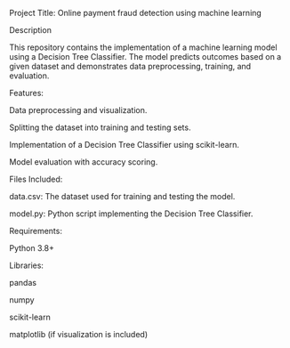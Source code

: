 Project Title: Online payment fraud detection using machine learning

Description

This repository contains the implementation of a machine learning model using a Decision Tree Classifier. The model predicts outcomes based on a given dataset and demonstrates data preprocessing, training, and evaluation.


Features:

Data preprocessing and visualization.


Splitting the dataset into training and testing sets.

Implementation of a Decision Tree Classifier using scikit-learn.

Model evaluation with accuracy scoring.

Files Included:

data.csv: The dataset used for training and testing the model.

model.py: Python script implementing the Decision Tree Classifier.

Requirements:

Python 3.8+

Libraries:

pandas

numpy

scikit-learn

matplotlib (if visualization is included)

